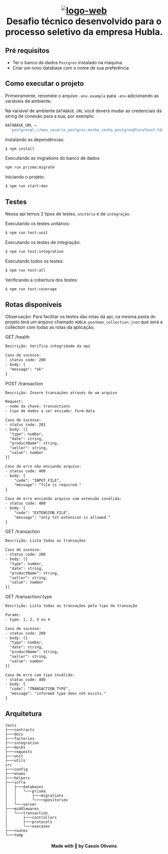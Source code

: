 <h1 align="center">
    <a href="https://imgbb.com/"><img src="https://media-exp1.licdn.com/dms/image/C4D0BAQH-JFz_c5nxLA/company-logo_200_200/0/1662658756755?e=1673481600&v=beta&t=aWOsLYKZ7gXAtt4HvnPreSi8ZOV30dnhRh9mQse5UhA" alt="logo-web" border="0"></a>
    <br>
    Desafio técnico desenvolvido para o processo seletivo da empresa Hubla.
</h1>

## Pré requisitos

- Ter o banco de dados `Postgres` instalado na máquina
- Criar um novo database com o nome de sua preferência

## Como executar o projeto

Primeiramente, renomeie o arquivo `.env.example` para `.env` adicionando as variáveis de ambiente.

Na variável de ambiente `DATABASE_URL` você deverá mudar as credenciais da string de conexão para a sua, por exemplo:

```js
DATABASE_URL =
  'postgresql://meu_usuario_postgres:minha_senha_postgres@localhost:5432/nome_do_banco?schema=public';
```

Instalando as dependências:

```bash
$ npm install
```

Executando as migrations do banco de dados

```bash
npm run prisma:migrate
```

Iniciando o projeto:

```bash
$ npm run start:dev
```

## Testes

Nessa api temos 2 tipos de testes, `unitário` e de `integração`.

Executando os testes unitários:

```bash
$ npm run test:unit
```

Executando os testes de integração:

```bash
$ npm run test:integration
```

Executando todos os testes:

```bash
$ npm run test:all
```

Verificando a cobertura dos testes:

```bash
$ npm run test:coverage
```

## Rotas disponíveis

Observação: Para facilitar os testes das rotas da api, na mesma pasta do projeto terá um arquivo chamado `HUBLA.postman_collection.json` que será a collection com todas as rotas da aplicação;

GET /health

```txt
Descrição: Verifica integridade da api

Caso de sucesso:
- status code: 200
- body: {
  "message": "ok"
}

```

POST /transaction

```txt
Descrição: Insere transações através de um arquivo

Request:
- nome da chave: transactions
- tipo de dados a ser enviado: form-data

Caso de sucesso:
- status code: 201
- body: [{
  "type": number,
  "date": string,
  "productName": string,
  "seller": string,
  "value": number
}]

Caso de erro não enviando arquivo:
- status code: 400
- body: {
    "code": "INPUT_FILE",
    "message": "file is required."
}

Caso de erro enviando arquivo com extensão inválida:
- status code: 400
- body: {
    "code": "EXTENSION_FILE",
    "message": "only txt extension is allowed."
}

```

GET /transaction

```txt
Descrição: Lista todas as transações

Caso de sucesso:
- status code: 200
- body: [{
  "type": number,
  "date": string,
  "productName": string,
  "seller": string,
  "value": number
}]

```

GET /transaction/:type

```txt
Descrição: Lista todas as transações pelo tipo da transação

Params:
- type: 1, 2, 3 ou 4

Caso de sucesso:
- status code: 200
- body: [{
  "type": number,
  "date": string,
  "productName": string,
  "seller": string,
  "value": number
}]

Caso de erro com tipo inválido:
- status code: 400
- body: {
  "code": "TRANSACTION_TYPE",
  "message": "informed type does not exists."
}

```

## Arquitetura

```
tests
├───contracts
├───docs
├───factories
├───integration
├───mocks
├───requests
├───unit
├───utils
src
├───config
├───enums
├───helpers
├───infra
│   ├───databases
│   │   └───prisma
│   │       ├───migrations
│   │       └───repositories
│   └───server
├───middlewares
│   └───transaction
│       ├───controllers
│       ├───protocols
│       └───usecases
├───routes
└───temp
```

<h4 align="center">Made with 💚 by Cassio Oliveira</h4>
